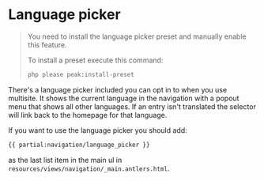 # Language picker

> You need to install the language picker preset and manually enable this feature.
> 
> To install a preset execute this command:
> 
>   ```php 
>   php please peak:install-preset
>   ```

There's a language picker included you can opt in to when you use multisite. It shows the current language in the navigation with a popout menu that shows all other languages. If an entry isn't translated the selector will link back to the homepage for that language.

If you want to use the language picker you should add:

```html
{{ partial:navigation/language_picker }}
```
as the last list item in the main ul in `resources/views/navigation/_main.antlers.html`.
